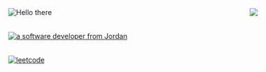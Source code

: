 <img align="right" src="https://visitor-badge.laobi.icu/badge?page_id=salesp07.salesp07" />

<img src="https://readme-typing-svg.herokuapp.com?font=Roboto&weight=900&size=45&duration=7500&pause=1000&color=44B7F7&random=false&width=439&height=70&lines=Hello+There;I+am+zaid" alt="Hello there" />
<br><br/>

<a  href="https://zaidxdev.github.io/cv/"><img src="https://readme-typing-svg.herokuapp.com?font=Roboto&weight=800&size=33&duration=7500&pause=1000&color=5638F7&random=false&width=750&height=70&lines=A+**software+developer**+from+Jordan;Click+to+open+my+**website**" alt="a software developer from Jordan" /></a>
<br><br/>

<a href="https://leetcode.com/zaidsaleh"><img src="https://readme-typing-svg.herokuapp.com?font=Roboto&weight=800&duration=10000&pause=1000&color=C647F7&random=false&width=435&lines=My+LeetCode" alt="leetcode" /></a>
